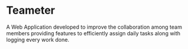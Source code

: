 # Teameter
A Web Application developed to improve the collaboration among team members providing features to efficiently assign daily tasks along with logging every work done.
